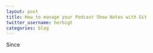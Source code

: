 ```yaml
---
layout: post
title: How to manage your Podcast Show Notes with Git
twitter_username: herbigt
categories: blog
---
```


Since